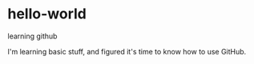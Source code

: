 # hello-world
learning github

I'm learning basic stuff, and figured it's time to know how to use GitHub.
